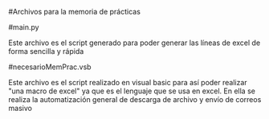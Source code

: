 #Archivos para la memoria de prácticas

#main.py

Este archivo es el script generado para poder generar las líneas de excel de forma sencilla y rápida

#necesarioMemPrac.vsb

Este archivo es el script realizado en visual basic para así poder realizar "una macro de excel" ya que es el lenguaje que se usa en excel. En ella se realiza la automatización general de descarga de archivo y envío de correos masivo
